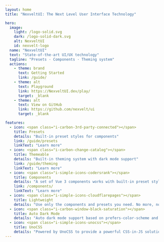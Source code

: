 ```yaml
---
layout: home
title: "NexveltUI: The Next Level User Interface Technology"

hero:
  image:
    light: /logo-solid.svg
    dark: /logo-solid-dark.svg
    alt: NexveltUI
    id: nexvelt-logo
  name: "NexveltUI"
  text: "State-of-the-art UI/UX technology"
  tagline: "Presets · Components · Theming system"
  actions:
    - theme: brand
      text: Getting Started
      link: /guide/
    - theme: alt
      text: Playground
      link: https://NexveltUI.dev/play/
      target: _blank
    - theme: alt
      text: View on GitHub
      link: https://github.com/nexvelt/ui
      target: _blank

features:
  - icon: <span class="i-carbon-3rd-party-connected"></span>
    title: Presets
    details: "Built-in preset styles for components"
    link: /guide/presets
    linkText: "Learn more"
  - icon: <span class="i-carbon-change-catalog"></span>
    title: Themeable
    details: "Built-in theming system with dark mode support"
    link: /guide/theming
    linkText: "Learn more"
  - icon: <span class="i-simple-icons-codersrank"></span>
    title: Components
    details: "A set of Vue 3 components works with built-in preset styles"
    link: /components/
    linkText: "Learn more"
  - icon: <span class="i-simple-icons-cloudflarepages"></span>
    title: Lightweight
    details: "Use only the components and presets you need. No more, no less."
  - icon: <span class="i-carbon-window-black-saturation"></span>
    title: Auto Dark Mode
    details: "Auto dark mode support based on prefers-color-scheme and user's system theme"
  - icon: <span class="i-simple-icons-unocss"></span>
    title: UnoCSS
    details: "Powered by UnoCSS to provide a powerful CSS-in-JS solution"
---
```

